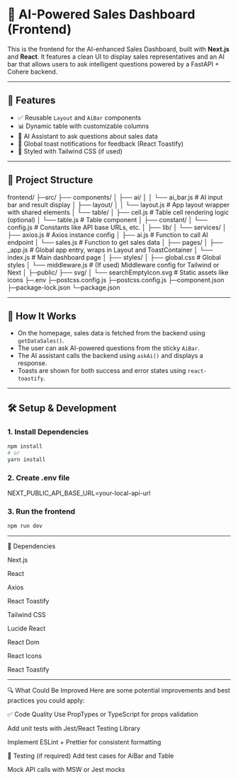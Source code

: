 # 🧠 AI-Powered Sales Dashboard (Frontend)

This is the frontend for the AI-enhanced Sales Dashboard, built with **Next.js** and **React**. It features a clean UI to display sales representatives and an AI bar that allows users to ask intelligent questions powered by a FastAPI + Cohere backend.

---

## 🚀 Features

- ✅ Reusable `Layout` and `AiBar` components
- 📊 Dynamic table with customizable columns
- 🤖 AI Assistant to ask questions about sales data
- 🔔 Global toast notifications for feedback (React Toastify)
- 💄 Styled with Tailwind CSS (if used)

---

## 📁 Project Structure
frontend/
├─src/
├── components/
│   ├── ai/
│   │   └── ai_bar.js         # AI input bar and result display
│   ├── layout/
│   │   └── layout.js         # App layout wrapper with shared elements
│   └── table/
│       ├── cell.js           # Table cell rendering logic (optional)
│       └── table.js          # Table component
│
├── constant/
│   └── config.js             # Constants like API base URLs, etc.
│
├── lib/
│   └── services/
│       ├── axios.js          # Axios instance config
│       ├── ai.js             # Function to call AI endpoint
│       └── sales.js          # Function to get sales data
│
├── pages/
│   ├── _app.js               # Global app entry, wraps in Layout and ToastContainer
│   └── index.js              # Main dashboard page
│
├── styles/
│   ├── global.css            # Global styles
│   └── middleware.js         # (If used) Middleware config for Tailwind or Next
│
├─public/
├── svg/
│   └── searchEmptyIcon.svg   # Static assets like icons
├─.env
├─postcss.config.js
├─postcss.config.js
├─component.json
├─package-lock.json
└─package.json


---

## 🧪 How It Works

- On the homepage, sales data is fetched from the backend using `getDataSales()`.
- The user can ask AI-powered questions from the sticky `AiBar`.
- The AI assistant calls the backend using `askAi()` and displays a response.
- Toasts are shown for both success and error states using `react-toastify`.

---

## 🛠️ Setup & Development

### 1. Install Dependencies

```bash
npm install
# or
yarn install
```

### 2. Create .env file

NEXT_PUBLIC_API_BASE_URL=your-local-api-url

### 3. Run the frontend

```bash
npm run dev
```

---

🧰 Dependencies

Next.js

React

Axios

React Toastify

Tailwind CSS

Lucide React

React Dom

React Icons

React Toastify

---

🔍 What Could Be Improved
Here are some potential improvements and best practices you could apply:

✅ Code Quality
 Use PropTypes or TypeScript for props validation

 Add unit tests with Jest/React Testing Library

 Implement ESLint + Prettier for consistent formatting

🧪 Testing (if required)
 Add test cases for AiBar and Table

 Mock API calls with MSW or Jest mocks